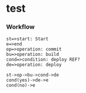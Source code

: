 # test
### Workflow
```flow
st=>start: Start
e=>end
op=>operation: commit
bu=>operation: build
cond=>condition: deploy REF?
de=>operation: deploy

st->op->bu->cond->de
cond(yes)->de->e
cond(no)->e
```
